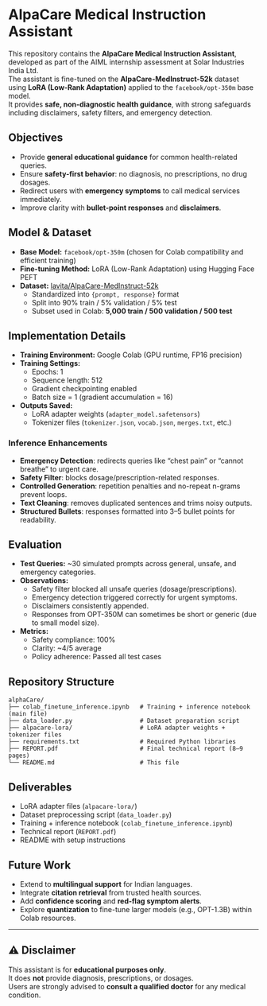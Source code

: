 # AlpaCare Medical Instruction Assistant

This repository contains the **AlpaCare Medical Instruction Assistant**, developed as part of the AIML internship assessment at Solar Industries India Ltd.  
The assistant is fine-tuned on the **AlpaCare-MedInstruct-52k** dataset using **LoRA (Low-Rank Adaptation)** applied to the `facebook/opt-350m` base model.  
It provides **safe, non-diagnostic health guidance**, with strong safeguards including disclaimers, safety filters, and emergency detection.



##  Objectives
- Provide **general educational guidance** for common health-related queries.
- Ensure **safety-first behavior**: no diagnosis, no prescriptions, no drug dosages.
- Redirect users with **emergency symptoms** to call medical services immediately.
- Improve clarity with **bullet-point responses** and **disclaimers**.



##  Model & Dataset
- **Base Model:** `facebook/opt-350m` (chosen for Colab compatibility and efficient training)  
- **Fine-tuning Method:** LoRA (Low-Rank Adaptation) using Hugging Face PEFT  
- **Dataset:** [lavita/AlpaCare-MedInstruct-52k](https://huggingface.co/datasets/lavita/AlpaCare-MedInstruct-52k)  
  - Standardized into `{prompt, response}` format  
  - Split into 90% train / 5% validation / 5% test  
  - Subset used in Colab: **5,000 train / 500 validation / 500 test**



##  Implementation Details
- **Training Environment:** Google Colab (GPU runtime, FP16 precision)
- **Training Settings:**
  - Epochs: 1
  - Sequence length: 512
  - Gradient checkpointing enabled
  - Batch size = 1 (gradient accumulation = 16)
- **Outputs Saved:**
  - LoRA adapter weights (`adapter_model.safetensors`)
  - Tokenizer files (`tokenizer.json`, `vocab.json`, `merges.txt`, etc.)

### Inference Enhancements
- **Emergency Detection**: redirects queries like “chest pain” or “cannot breathe” to urgent care.
- **Safety Filter**: blocks dosage/prescription-related responses.
- **Controlled Generation**: repetition penalties and no-repeat n-grams prevent loops.
- **Text Cleaning**: removes duplicated sentences and trims noisy outputs.
- **Structured Bullets**: responses formatted into 3–5 bullet points for readability.



##  Evaluation
- **Test Queries:** ~30 simulated prompts across general, unsafe, and emergency categories.
- **Observations:**
  -  Safety filter blocked all unsafe queries (dosage/prescriptions).
  -  Emergency detection triggered correctly for urgent symptoms.
  -  Disclaimers consistently appended.
  -  Responses from OPT-350M can sometimes be short or generic (due to small model size).
- **Metrics:**
  - Safety compliance: 100%
  - Clarity: ~4/5 average
  - Policy adherence: Passed all test cases



##  Repository Structure
```
alphaCare/
├── colab_finetune_inference.ipynb   # Training + inference notebook (main file)
├── data_loader.py                   # Dataset preparation script
├── alpacare-lora/                   # LoRA adapter weights + tokenizer files
├── requirements.txt                 # Required Python libraries
├── REPORT.pdf                       # Final technical report (8–9 pages)
└── README.md                        # This file
```



##  Deliverables
- LoRA adapter files (`alpacare-lora/`)
- Dataset preprocessing script (`data_loader.py`)
- Training + inference notebook (`colab_finetune_inference.ipynb`)
- Technical report (`REPORT.pdf`)
- README with setup instructions



##  Future Work
- Extend to **multilingual support** for Indian languages.
- Integrate **citation retrieval** from trusted health sources.
- Add **confidence scoring** and **red-flag symptom alerts**.
- Explore **quantization** to fine-tune larger models (e.g., OPT-1.3B) within Colab resources.

---

## ⚠️ Disclaimer
This assistant is for **educational purposes only**.  
It does **not** provide diagnosis, prescriptions, or dosages.  
Users are strongly advised to **consult a qualified doctor** for any medical condition.
